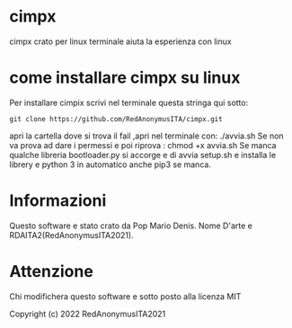 # cimpx
cimpx crato per linux terminale aiuta la esperienza con linux
# come installare cimpx su linux 
Per installare cimpix scrivi nel terminale questa stringa qui sotto:

    git clone https://github.com/RedAnonymusITA/cimpx.git
apri la cartella dove si trova il fail ,apri nel terminale con:
    ./avvia.sh
 Se non va prova ad dare i permessi e poi riprova :
    chmod +x avvia.sh
 Se manca qualche libreria bootloader.py si accorge e di avvia setup.sh e installa le librery e python 3
 in automatico anche pip3 se manca.

    
    
# Informazioni 
Questo software e stato crato da Pop Mario Denis.
Nome D'arte e RDAITA2(RedAnonymusITA2021).
# Attenzione 
Chi modifichera questo software e sotto posto alla licenza MIT

Copyright (c) 2022 RedAnonymusITA2021

